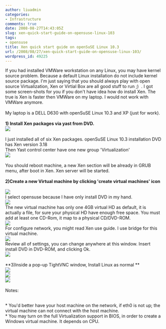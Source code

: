 ```yaml
---
author: liuadmin
categories:
- Infrastructure
comments: true
date: 2008-08-27T14:43:05Z
slug: xen-quick-start-guide-on-opensuse-linux-103
tags:
- opensuse
title: Xen quick start guide on openSuSE Linux 10.3
url: /2008/08/27/xen-quick-start-guide-on-opensuse-linux-103/
wordpress_id: 49225
---
```


If you had installed VMWare workstation on any Linux, you may have kernel source problem. Because a default Linux installation do not include kernel source package. I'm just saying that you should always play with open source Virtualization, Xen or Virtial Box are all good stuff to run ;)  . I got some screen-shots for you if you don't have idea how do install Xen. The true is Xen is faster then VMWare on my laptop. I would not work with VMWare anymore.<br /><br />My laptop is a DELL D630 with openSuSE Linux 10.3 and XP (just for work).<br /><br />**1) Install Xen packages via yast from DVD.**<br />[![](http://lh4.ggpht.com/liuzh66/SLJtOGpR9lI/AAAAAAAAAos/rLsgH5aLcDk/s400/xen-packages.jpg)](http://picasaweb.google.com/liuzh66/Xen/photo#5238369405654660690)<br /><br /><!--more-->I just installed all of six Xen packages. openSuSE Linux 10.3 installation DVD has Xen version 3.18<br />Then Yast control center have one new group 'Virtualization'<br />[![](http://lh5.ggpht.com/liuzh66/SLJtYcWxSrI/AAAAAAAAAo0/285FBxGvv9w/s400/Yast-Control%20Center.jpg)](http://picasaweb.google.com/liuzh66/Xen/photo#5238369583281294002)<br /><br />You should reboot machine, a new Xen section will be already in GRUB menu, after boot in Xen. Xen server will be started.<br /><br />**2)Create a new Virtual machine by clicking 'create virtual machines' icon**<br /><br />[![](http://lh3.ggpht.com/liuzh66/SLJv51ZlCdI/AAAAAAAAAqQ/Xh89uajyLB0/s400/co1.jpg)](http://picasaweb.google.com/liuzh66/Xen/photo#5238372355962898898)<br />I select opensuse because I have only install DVD in my hand.<br />[![](http://lh4.ggpht.com/liuzh66/SLJwKIIF7SI/AAAAAAAAAqY/m7-V80GunBA/s400/co2.jpg)](http://picasaweb.google.com/liuzh66/Xen/photo#5238372635867737378)<br />The new virtual machine has only one 4GB virtual HD as default, it is actually a file, for sure your physical HD have enough free space. You must add at least one CD-Rom, it map to a physical CD/DVD-ROM.<br />[![](http://lh4.ggpht.com/liuzh66/SLJwbPYRr-I/AAAAAAAAAqg/3qpmrTjPhYE/s400/co3.jpg)](http://picasaweb.google.com/liuzh66/Xen/photo#5238372929872441314)<br />For configure network, you might read Xen use guide. I use bridge for this virtual machine.<br />[![](http://lh5.ggpht.com/liuzh66/SLJwt5BT07I/AAAAAAAAAqo/u58PHzmvOG0/s400/co4.jpg)](http://picasaweb.google.com/liuzh66/Xen/photo#5238373250288047026)<br />Review all of settings, you can change anywhere at this window. Insert install DVD in DVD-ROM, and clicking Ok.<br />[![](http://lh6.ggpht.com/liuzh66/SLJw36WAYmI/AAAAAAAAAqw/7Pj7drfcekM/s400/co5.jpg)](http://picasaweb.google.com/liuzh66/Xen/photo#5238373422441980514)<br /><br />**3)Inside a pop-up TightVNC window, Install Linux as normal **<br />[![](http://lh5.ggpht.com/liuzh66/SLJxKpOIS_I/AAAAAAAAAq4/uYY_Yow8N3g/s400/co6.jpg)](http://picasaweb.google.com/liuzh66/Xen/photo#5238373744263056370)<br />[![](http://lh4.ggpht.com/liuzh66/SLJxcZY4KfI/AAAAAAAAArA/8voGa3L5HCM/s400/co7.jpg)](http://picasaweb.google.com/liuzh66/Xen/photo#5238374049250814450)<br />[![](http://lh6.ggpht.com/liuzh66/SLJxpPb_SuI/AAAAAAAAArI/JEtDfU6US-0/s400/co8.jpg)](http://picasaweb.google.com/liuzh66/Xen/photo#5238374269917809378)<br /><br />Notes:<br />

<br />	
  * You'd better have your host machine on the network, if eth0 is not up; the virtual machine can not connect with the host machine.
<br />	
  * You may turn on the full Virtualization support in BIOS, in order to create a Windows virtual machine. It depends on CPU.
<br />
